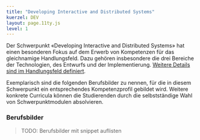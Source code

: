 ```yaml
---
title: "Developing Interactive and Distributed Systems"
kuerzel: DEV
layout: page.11ty.js
level: 1
---
```


Der Schwerpunkt «Developing Interactive and Distributed Systems» hat einen besonderen Fokus auf dem Erwerb von Kompetenzen für das gleichnamige Handlungsfeld. Dazu gehören insbesondere die drei Bereiche der Technologien, des Entwurfs und der Implementierung. [Weitere Details sind im Handlungsfeld definiert](/handlungsfelder/#developing-interactive-and-distributed-systems).

Exemplarisch sind die folgenden Berufsbilder zu nennen, für die in diesem Schwerpunkt ein entsprechendes Kompetenzprofil gebildet wird. Weitere konkrete Curricula können die Studierenden durch die selbstständige Wahl von Schwerpunktmodulen absolvieren.


### Berufsbilder

> TODO: Berufsbilder mit snippet auflisten

<snippet type="toc" id="id-berufsbilder-dev" search="master"></snippet>

